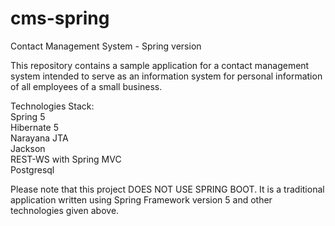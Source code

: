 # cms-spring
Contact Management System - Spring version

This repository contains a sample application for a contact management system intended to serve as an information system for personal information of all employees of a small business.

<p>Technologies Stack:
 <br> 
Spring 5
<br>  
Hibernate 5
  <br>
Narayana JTA
  <br>
Jackson
  <br>
REST-WS with Spring MVC
  <br>
Postgresql
 </p>

Please note that this project DOES NOT USE SPRING BOOT. It is a traditional application written using Spring Framework version 5 and other technologies given above.
